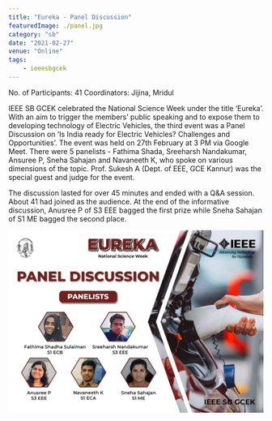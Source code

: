 ```yaml
---
title: "Eureka - Panel Discussion"
featuredImage: ./panel.jpg
category: "sb"
date: "2021-02-27"
venue: "Online"
tags:
    - ieeesbgcek
---
```

No. of Participants: 41
Coordinators: Jijina, Mridul

IEEE SB GCEK celebrated the National Science Week under the title ‘Eureka’.
With an aim to trigger the members’ public speaking and to expose them to developing technology of Electric Vehicles, the third event was a Panel Discussion on ‘Is India ready for Electric Vehicles? Challenges and Opportunities’.
The event was held on 27th February at 3 PM via Google Meet. There were 5 panelists - Fathima Shada, Sreeharsh Nandakumar, Ansuree P, Sneha Sahajan and 
Navaneeth K, who spoke on various dimensions of the topic. Prof. Sukesh A (Dept. of EEE, GCE Kannur) was the special guest and judge for the event.

The discussion lasted for over 45 minutes and ended with a Q&A session. About 41 had joined as the audience.
At the end of the informative discussion, Anusree P of S3 EEE bagged the first prize while Sneha Sahajan of S1 ME bagged the second place.


![winner](./panel2.jpg)

